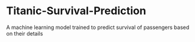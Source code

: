 # Titanic-Survival-Prediction
A machine learning model trained to predict survival of passengers based on their details
